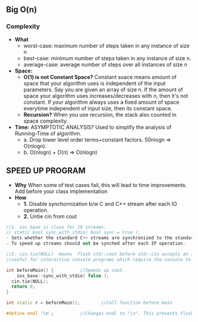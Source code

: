 ## Big O(n)
### Complexity
- **What**
  - worst-case: maximum number of steps taken in any instance of size n
  - best-case: minimum number of steps taken in any instance of size n.
  - average-case: average number of steps over all instances of size n
- **Space:**
  - **O(1) is not Constant Space?** Constant soace means amount of space that your algorithm uses is independent of the input parameters. Say you are given an array of size n. If the amount of space your algorithm uses increases/decreases with n, then it's not constant. If your algorithm always uses a fixed amount of space everytime independent of input size, then its constant space.
  - **Recursion?** When you use recursion, the stack also counted in space complexity.
- **Time:** ASYMPTOTIC ANALYSIS? Used to simplify the analysis of Running-Time of algorithm.
  - a. Drop lower level order terms+constant factors. 50nlogn => O(nlogn).
  - b. O(nlogn) + O(n) => O(nlogn)


## SPEED UP PROGRAM
- **Why** When some of test cases fail, this will lead to time improvements. Add before your class implementation
- **How**
	- **1.** Disable synchornization b/w C and C++ stream after each IO operation.
	- **2.** Untie cin from cout
```c++
//1. ios_base is class for IO streams.
// static bool sync_with_stdio( bool sync = true );
- Sets whether the standard C++ streams are synchronized to the standard C streams after each input/output operation.
- To speed up streams should not be synched after each IP operation.

//2. cin.tie(NULL)	means  flush std::cout before std::cin accepts an input.
//useful for interactive console programs which require the console to be updated constantly

int beforeMain() {			//Speeds up cout.
	ios_base::sync_with_stdio( false );
  cin.tie(NULL);
  return 0;
}

int static r = beforeMain();		//Call function before main

#define endl '\n';			//Changes endl to "\n". This prevents flushing buffer for each line.
```
